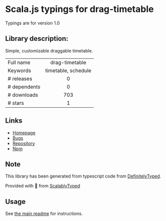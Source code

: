 
# Scala.js typings for drag-timetable

Typings are for version 1.0

## Library description:
Simple, customizable draggable timetable.

|                    |                 |
| ------------------ | :-------------: |
| Full name          | drag-timetable |
| Keywords           | timetable, schedule |
| # releases         | 0 |
| # dependents       | 0 |
| # downloads        | 703 |
| # stars            | 1 |

## Links
- [Homepage](https://github.com/DJAndries/drag-timetable#readme)
- [Bugs](https://github.com/DJAndries/drag-timetable/issues)
- [Repository](https://github.com/DJAndries/drag-timetable)
- [Npm](https://www.npmjs.com/package/drag-timetable)
    


## Note
This library has been generated from typescript code from [DefinitelyTyped](https://definitelytyped.org).

Provided with :purple_heart: from [ScalablyTyped](https://github.com/oyvindberg/ScalablyTyped)

## Usage
See [the main readme](../../readme.md) for instructions.


